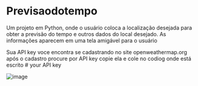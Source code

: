 # Previsaodotempo
Um projeto em Python, onde o usuário coloca a localização desejada para obter a previsão do tempo e outros dados do local desejado. As informações aparecem em uma tela amigável para o usuário

Sua API key voce encontra se cadastrando no site  openweathermap.org  após o cadastro procure por API key copie ela e cole no codiog onde está escrito # your API key

![image](https://user-images.githubusercontent.com/82189418/115718827-e1befa00-a351-11eb-9c94-0e31d009554d.png)
